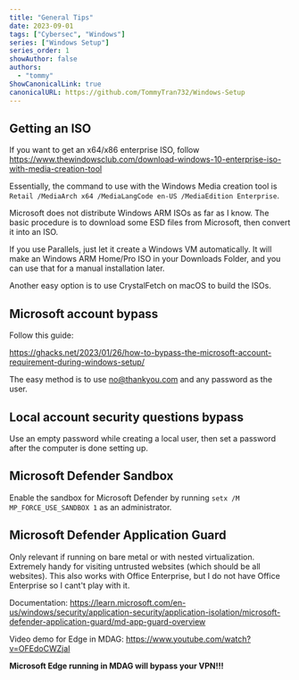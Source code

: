 ```yaml
---
title: "General Tips"
date: 2023-09-01
tags: ["Cybersec", "Windows"]
series: ["Windows Setup"]
series_order: 1
showAuthor: false
authors: 
  - "tommy"
ShowCanonicalLink: true
canonicalURL: https://github.com/TommyTran732/Windows-Setup
---
```



## Getting an ISO

If you want to get an x64/x86 enterprise ISO, follow https://www.thewindowsclub.com/download-windows-10-enterprise-iso-with-media-creation-tool

Essentially, the command to use with the Windows Media creation tool is `Retail /MediaArch x64 /MediaLangCode en-US /MediaEdition Enterprise`.

Microsoft does not distribute Windows ARM ISOs as far as I know. The basic procedure is to download some ESD files from Microsoft, then convert it into an ISO.

If you use Parallels, just let it create a Windows VM automatically. It will make an Windows ARM Home/Pro ISO in your Downloads Folder, and you can use that for a manual installation later.

Another easy option is to use CrystalFetch on macOS to build the ISOs.
## Microsoft account bypass

Follow this guide:

https://ghacks.net/2023/01/26/how-to-bypass-the-microsoft-account-requirement-during-windows-setup/

The easy method is to use no@thankyou.com and any password as the user.


## Local account security questions bypass

Use an empty password while creating a local user, then set a password after the computer is done setting up.
## Microsoft Defender Sandbox

Enable the sandbox for Microsoft Defender by running `setx /M MP_FORCE_USE_SANDBOX 1` as an administrator.
## Microsoft Defender Application Guard

Only relevant if running on bare metal or with nested virtualization. Extremely handy for visiting untrusted websites (which should be all websites). This also works with Office Enterprise, but I do not have Office Enterprise so I cant't play with it.

Documentation: https://learn.microsoft.com/en-us/windows/security/application-security/application-isolation/microsoft-defender-application-guard/md-app-guard-overview

Video demo for Edge in MDAG: https://www.youtube.com/watch?v=OFEdoCWZjaI

**Microsoft Edge running in MDAG will bypass your VPN!!!**